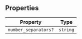 ## Properties

| Property                                            | Type     |
| --------------------------------------------------- | -------- |
| <a id="number_separators"></a> `number_separators?` | `string` |

